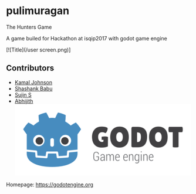 # pulimuragan
The Hunters Game

A game builed for Hackathon at isqip2017 with godot game engine

[![Title](/user screen.png)]

## Contributors

* [Kamal Johnson](https://github.com/kamaljohnson)
* [Shashank Babu](https://github.com/shashank-sj)
* [Sujin S](https://github.com/SujinS)
* [Abhijith](https://github.com/Abhijith)
[![Godot Engine logo](/logo.png)](https://godotengine.org)

Homepage: https://godotengine.org
